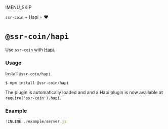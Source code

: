 !MENU_SKIP

`ssr-coin` + Hapi = :heart:

# `@ssr-coin/hapi`

Use `ssr-coin` with [Hapi](https://github.com/hapijs/hapi).

### Usage

Install `@ssr-coin/hapi`.

~~~shell
$ npm install @ssr-coin/hapi
~~~

The plugin is automatically loaded and
and a Hapi plugin is now available at `require('ssr-coin').hapi`.

### Example

~~~js
!INLINE ./example/server.js
~~~
